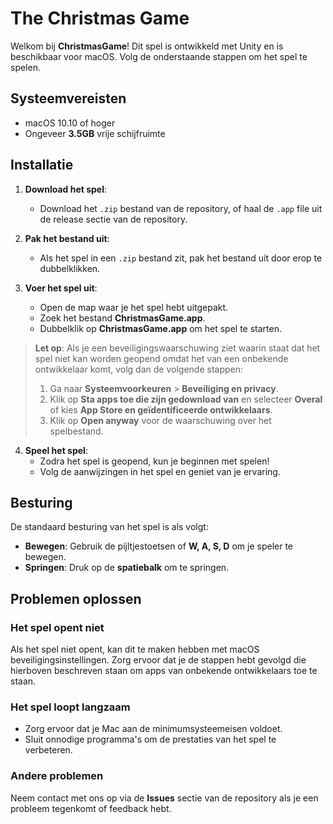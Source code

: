 # The Christmas Game

Welkom bij **ChristmasGame**! Dit spel is ontwikkeld met Unity en is beschikbaar voor macOS. Volg de onderstaande stappen om het spel te spelen.

## Systeemvereisten

- macOS 10.10 of hoger
- Ongeveer **3.5GB** vrije schijfruimte

## Installatie

1. **Download het spel**:
   - Download het `.zip` bestand van de repository, of haal de `.app` file uit de release sectie van de repository.

2. **Pak het bestand uit**:
   - Als het spel in een `.zip` bestand zit, pak het bestand uit door erop te dubbelklikken.

3. **Voer het spel uit**:
   - Open de map waar je het spel hebt uitgepakt.
   - Zoek het bestand **ChristmasGame.app**.
   - Dubbelklik op **ChristmasGame.app** om het spel te starten.

> **Let op**: Als je een beveiligingswaarschuwing ziet waarin staat dat het spel niet kan worden geopend omdat het van een onbekende ontwikkelaar komt, volg dan de volgende stappen:
> 1. Ga naar **Systeemvoorkeuren** > **Beveiliging en privacy**.
> 2. Klik op **Sta apps toe die zijn gedownload van** en selecteer **Overal** of kies **App Store en geïdentificeerde ontwikkelaars**.
> 3. Klik op **Open anyway** voor de waarschuwing over het spelbestand.
   
4. **Speel het spel**:
   - Zodra het spel is geopend, kun je beginnen met spelen!
   - Volg de aanwijzingen in het spel en geniet van je ervaring.

## Besturing

De standaard besturing van het spel is als volgt:

- **Bewegen**: Gebruik de pijltjestoetsen of **W, A, S, D** om je speler te bewegen.
- **Springen**: Druk op de **spatiebalk** om te springen.

## Problemen oplossen

### Het spel opent niet

Als het spel niet opent, kan dit te maken hebben met macOS beveiligingsinstellingen. Zorg ervoor dat je de stappen hebt gevolgd die hierboven beschreven staan om apps van onbekende ontwikkelaars toe te staan.

### Het spel loopt langzaam

- Zorg ervoor dat je Mac aan de minimumsysteemeisen voldoet.
- Sluit onnodige programma's om de prestaties van het spel te verbeteren.

### Andere problemen

Neem contact met ons op via de **Issues** sectie van de repository als je een probleem tegenkomt of feedback hebt.
